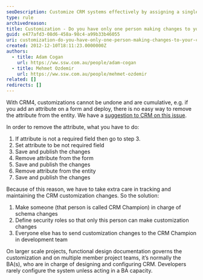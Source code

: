 ```yaml
---
seoDescription: Customize CRM systems effectively by assigning a single "CRM Champion" to manage schema changes and control customization access.
type: rule
archivedreason:
title: Customization - Do you have only one person making changes to your CRM customization?
guid: e477afd3-08d6-458a-98c4-a99b33b46055
uri: customization-do-you-have-only-one-person-making-changes-to-your-crm-customization
created: 2012-12-10T18:11:23.0000000Z
authors:
  - title: Adam Cogan
    url: https://ww.ssw.com.au/people/adam-cogan
  - title: Mehmet Ozdemir
    url: https://ww.ssw.com.au/people/mehmet-ozdemir
related: []
redirects: []
---
```


With CRM4, customizations cannot be undone and are cumulative, e.g. if you add an attribute on a form and deploy, there is no easy way to remove the attribute from the entity. We have a [suggestion to CRM on this issue](http://www.ssw.com.au/SSW/Standards/BetterSoftwareSuggestions/CRM.aspx#RemoveAttributeOnForm).

<!--endintro-->

In order to remove the attribute, what you have to do:

1. If attribute is not a required field then go to step 3.
2. Set attribute to be not required field
3. Save and publish the changes
4. Remove attribute from the form
5. Save and publish the changes
6. Remove attribute from the entity
7. Save and publish the changes

Because of this reason, we have to take extra care in tracking and maintaining the CRM customization changes. So the solution:

1. Make someone (that person is called CRM Champion) in charge of schema changes
2. Define security roles so that only this person can make customization changes
3. Everyone else has to send customization changes to the CRM Champion in development team

On larger scale projects, functional design documentation governs the customization and on multiple member project teams, it’s normally the BA(s), who are in charge of designing and configuring CRM. Developers rarely configure the system unless acting in a BA capacity.
